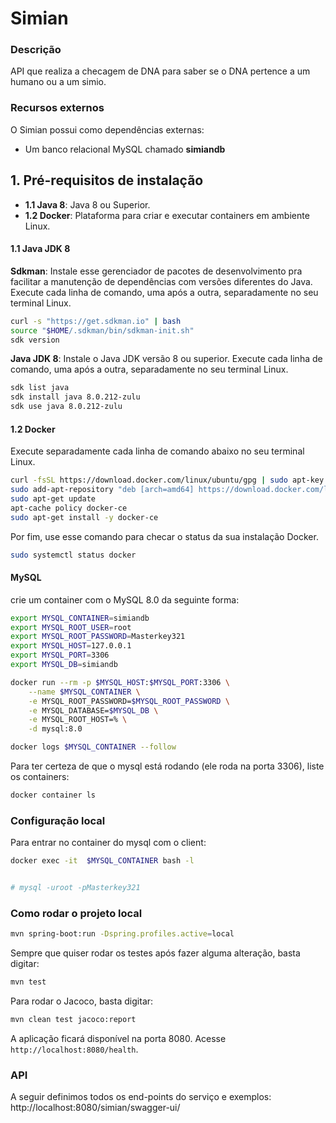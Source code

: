 # Simian

### Descrição

API que realiza a checagem de DNA para saber se o DNA pertence a um humano ou a um simio.

### Recursos externos

O Simian possui como dependências externas:
- Um banco relacional MySQL chamado **simiandb**

## 1. Pré-requisitos de instalação

- **1.1 Java 8**: Java 8 ou Superior.
- **1.2 Docker**: Plataforma para criar e executar containers em ambiente Linux.

#### 1.1 Java JDK 8

**Sdkman**: Instale esse gerenciador de pacotes de desenvolvimento pra facilitar a manutenção de dependências com versões diferentes do Java. Execute cada linha de comando, uma após a outra, separadamente no seu terminal Linux.
```bash
curl -s "https://get.sdkman.io" | bash
source "$HOME/.sdkman/bin/sdkman-init.sh"
sdk version
```
**Java JDK 8**: Instale o Java JDK versão 8 ou superior. Execute cada linha de comando, uma após a outra, separadamente no seu terminal Linux.
```bash
sdk list java
sdk install java 8.0.212-zulu
sdk use java 8.0.212-zulu
```

#### 1.2 Docker

Execute separadamente cada linha de comando abaixo no seu terminal Linux.
```bash
curl -fsSL https://download.docker.com/linux/ubuntu/gpg | sudo apt-key add -
sudo add-apt-repository "deb [arch=amd64] https://download.docker.com/linux/ubuntu $(lsb_release -cs) stable"
sudo apt-get update
apt-cache policy docker-ce
sudo apt-get install -y docker-ce
```

Por fim, use esse comando para checar o status da sua instalação Docker.
```bash
sudo systemctl status docker
```

#### MySQL

crie um container com o MySQL 8.0 da seguinte forma:

```bash
export MYSQL_CONTAINER=simiandb
export MYSQL_ROOT_USER=root
export MYSQL_ROOT_PASSWORD=Masterkey321
export MYSQL_HOST=127.0.0.1
export MYSQL_PORT=3306
export MYSQL_DB=simiandb

docker run --rm -p $MYSQL_HOST:$MYSQL_PORT:3306 \
    --name $MYSQL_CONTAINER \
    -e MYSQL_ROOT_PASSWORD=$MYSQL_ROOT_PASSWORD \
    -e MYSQL_DATABASE=$MYSQL_DB \
    -e MYSQL_ROOT_HOST=% \
    -d mysql:8.0

docker logs $MYSQL_CONTAINER --follow 

 ```

Para ter certeza de que o mysql está rodando (ele roda na porta 3306),
liste os containers:

```bash
docker container ls
```
### Configuração local

Para entrar no container do mysql com o client:
```bash
docker exec -it  $MYSQL_CONTAINER bash -l


# mysql -uroot -pMasterkey321
```

### Como rodar o projeto local
```bash
mvn spring-boot:run -Dspring.profiles.active=local
```

Sempre que quiser rodar os testes após fazer alguma alteração, basta digitar:
```bash
mvn test
```

Para rodar o Jacoco, basta digitar:
```bash
mvn clean test jacoco:report
```


A aplicação ficará disponível na porta 8080. Acesse `http://localhost:8080/health`.

### API

A seguir definimos todos os end-points do serviço e exemplos:
http://localhost:8080/simian/swagger-ui/
